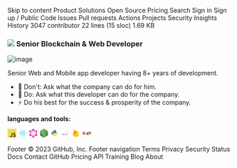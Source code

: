 Skip to content
Product
Solutions
Open Source
Pricing
Search
Sign in
Sign up
/
Public
Code
Issues
Pull requests
Actions
Projects
Security
Insights
 History
 3047 contributor
22 lines (15 sloc)  1.69 KB
 

### <img src="https://media.giphy.com/media/hvRJCLFzcasrR4ia7z/giphy.gif" width="25px"> Senior Blockchain & Web Developer
![image](https://user-images.githubusercontent.com/81493223/129195290-c31262f0-fa54-4676-b386-b68b375e2266.png)


Senior Web and Mobile app developer having 8+ years of development.

- 🔭 Don't: Ask what the company can do for him.
- 💬 Do: Ask what this developer can do for the company.
- ⚡ Do his best for the success & prosperity of the company.

**languages and tools:**  

<code><img height="20" src="https://raw.githubusercontent.com/github/explore/80688e429a7d4ef2fca1e82350fe8e3517d3494d/topics/javascript/javascript.png"></code>
<code><img height="20" src="https://raw.githubusercontent.com/github/explore/80688e429a7d4ef2fca1e82350fe8e3517d3494d/topics/react/react.png"></code>
<code><img height="20" src="https://raw.githubusercontent.com/github/explore/5c058a388828bb5fde0bcafd4bc867b5bb3f26f3/topics/graphql/graphql.png"></code>
<code><img height="20" src="https://raw.githubusercontent.com/github/explore/80688e429a7d4ef2fca1e82350fe8e3517d3494d/topics/nodejs/nodejs.png"></code>
<code><img height="20" src="https://raw.githubusercontent.com/github/explore/80688e429a7d4ef2fca1e82350fe8e3517d3494d/topics/python/python.png"></code>
<code><img height="20" src="https://raw.githubusercontent.com/github/explore/80688e429a7d4ef2fca1e82350fe8e3517d3494d/topics/mysql/mysql.png"></code>
<code><img height="20" src="https://raw.githubusercontent.com/github/explore/80688e429a7d4ef2fca1e82350fe8e3517d3494d/topics/firebase/firebase.png"></code>
<code><img height="20" src="https://raw.githubusercontent.com/github/explore/80688e429a7d4ef2fca1e82350fe8e3517d3494d/topics/git/git.png"></code>


Footer
© 2023 GitHub, Inc.
Footer navigation
Terms
Privacy
Security
Status
Docs
Contact GitHub
Pricing
API
Training
Blog
About

<!---
MarkDrake0916/MarkDrake0916 is a ✨ special ✨ repository because its `README.md` (this file) appears on your GitHub profile.
You can click the Preview link to take a look at your changes.
--->
